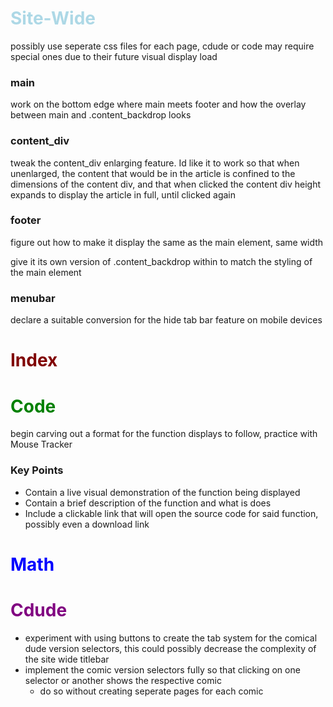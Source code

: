 # <span style="color: lightblue">Site-Wide</span>

possibly use seperate css files for each page, cdude or code may require special ones due to their future visual display load
### main
work on the bottom edge where main meets footer and how the overlay between main and .content_backdrop looks

### content_div
tweak the content_div enlarging feature. Id like it to work so that when unenlarged, the content that would be in the article is confined to the dimensions of the content div, and that when clicked the content div height expands to display the article in full, until clicked again

### footer
figure out how to make it display the same as the main element, same width

give it its own version of .content_backdrop within to match the styling of the main element

### menubar
declare a suitable conversion for the hide tab bar feature on mobile devices

# <span style="color: maroon">Index</span>

# <span style="color: green">Code</span>
 begin carving out a format for the function displays to follow, practice with Mouse Tracker
 ### Key Points
  - Contain a live visual demonstration of the function being displayed
  - Contain a brief description of the function and what is does
  - Include a clickable link that will open the source code for said function, possibly even a download link

# <span style="color: blue">Math</span>

# <span style="color: purple">Cdude</span>
 - experiment with using buttons to create the tab system for the comical dude version selectors, this could possibly decrease the complexity of the site wide titlebar
 - implement the comic version selectors fully so that clicking on one selector or another shows the respective comic
    - do so without creating seperate pages for each comic
